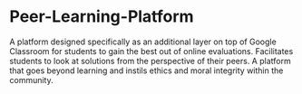 # Peer-Learning-Platform
A platform designed specifically as an additional layer on top of Google Classroom for students to gain the best out of online evaluations. Facilitates students to look at solutions from the perspective of their peers. A platform that goes beyond learning and instils ethics and moral integrity within the community.
